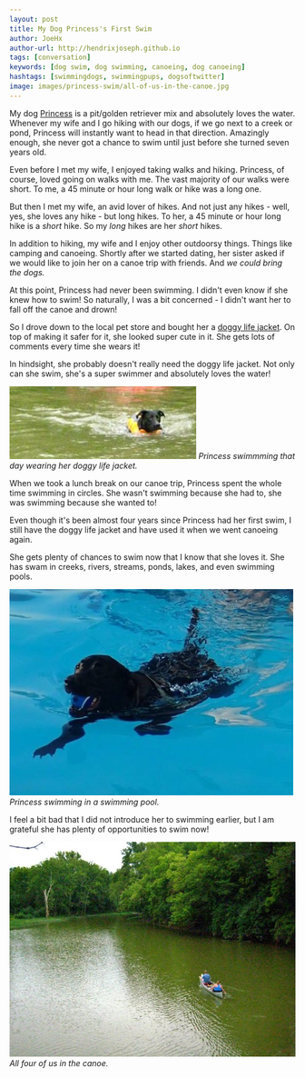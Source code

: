 ```yaml
---
layout: post
title: My Dog Princess's First Swim
author: JoeHx
author-url: http://hendrixjoseph.github.io
tags: [conversation]
keywords: [dog swim, dog swimming, canoeing, dog canoeing]
hashtags: [swimmingdogs, swimmingpups, dogsoftwitter]
image: images/princess-swim/all-of-us-in-the-canoe.jpg
---
```


My dog [Princess](http://www.puppy-snuggles.com/blog/puppy-profile-princess/) is a pit/golden retriever mix and absolutely loves the water. Whenever my wife and I go hiking with our dogs, if we go next to a creek or pond, Princess will instantly want to head in that direction. Amazingly enough, she never got a chance to swim until just before she turned seven years old.

Even before I met my wife, I enjoyed taking walks and hiking. Princess, of course, loved going on walks with me. The vast majority of our walks were short. To me, a 45 minute or hour long walk or hike was a long one.

But then I met my wife, an avid lover of hikes. And not just any hikes - well, yes, she loves any hike - but long hikes. To her, a 45 minute or hour long hike is a *short* hike. So my *long* hikes are her *short* hikes.

In addition to hiking, my wife and I enjoy other outdoorsy things. Things like camping and canoeing. Shortly after we started dating, her sister asked if we would like to join her on a canoe trip with friends. And *we could bring the dogs.*

At this point, Princess had never been swimming. I didn't even know if she knew how to swim! So naturally, I was a bit concerned - I didn't want her to fall off the canoe and drown!

So I drove down to the local pet store and bought her a [doggy life jacket](https://www.chewy.com/s?query=doggy%20life%20jacket). On top of making it safer for it, she looked super cute in it. She gets lots of comments every time she wears it!

In hindsight, she probably doesn't really need the doggy life jacket. Not only can she swim, she's a super swimmer and absolutely loves the water!

![Princess swimmming that day with her doggy life jacket.](/images/princess-swim/princess-swimming-in-creek.jpg)
*Princess swimmming that day wearing her doggy life jacket.*

When we took a lunch break on our canoe trip, Princess spent the whole time swimming in circles. She wasn't swimming because she had to, she was swimming because she wanted to!

Even though it's been almost four years since Princess had her first swim, I still have the doggy life jacket and have used it when we went canoeing again.

She gets plenty of chances to swim now that I know that she loves it. She has swam in creeks, rivers, streams, ponds, lakes, and even swimming pools.

![Princess swimming in a swimming pool.](/images/puppy-profile/princess/swimming-princess.jpg)
*Princess swimming in a swimming pool.*

I feel a bit bad that I did not introduce her to swimming earlier, but I am grateful she has plenty of opportunities to swim now!

![All four of us in the canoe.](/images/princess-swim/all-of-us-in-the-canoe.jpg)
*All four of us in the canoe.*
